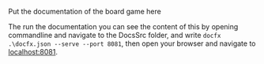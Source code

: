 Put the documentation of the board game here

The run the documentation you can see the content of this by opening commandline and navigate to the DocsSrc folder, and write ```docfx .\docfx.json --serve --port 8081```, then open your browser and navigate to [localhost:8081](http://localhost:8081).
